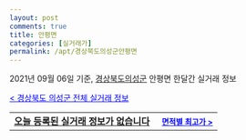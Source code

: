 ```yaml
---
layout: post
comments: true
title: 안평면
categories: [실거래가]
permalink: /apt/경상북도의성군안평면
---
```


2021년 09월 06일 기준, <a href="/apt/경상북도의성군">경상북도의성군</a> 안평면 한달간 실거래 정보

<a style="color: blue;" href="/apt/경상북도의성군">< 경상북도 의성군 전체 실거래 정보</a>
<!---- start ---->
<table>
  <tr>
    <td colspan="4" style="font-weight: bold;"><a href="/apt/경상북도의성군안평면{name_without_space}">오늘 등록된 실거래 정보가 없습니다</a> &nbsp;&nbsp;&nbsp; <a style="color: blue; font-size: smaller;" href="/apt/경상북도의성군안평면{name_without_space}">면적별 최고가 ></a></td>
  </tr>
    
</table>
<!---- end ---->
    